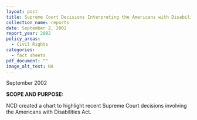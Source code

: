 ```yaml
---
layout: post
title: Supreme Court Decisions Interpreting the Americans with Disabilities Act Chart
collection_name: reports
date: September 2, 2002
report_year: 2002
policy_areas:
  - Civil Rights
categories:
  - fact sheets
pdf_document: ""
image_alt_text: NA
---
```

September 2002

**S﻿COPE AND PURPOSE:**

N﻿CD created a chart to highlight recent Supreme Court decisions involving the Americans with Disabilities Act.